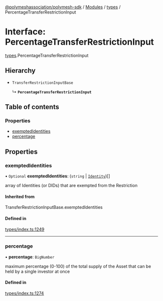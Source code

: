 [@polymeshassociation/polymesh-sdk](../README.md) / [Modules](../modules.md) / [types](../modules/types.md) / PercentageTransferRestrictionInput

# Interface: PercentageTransferRestrictionInput

[types](../modules/types.md).PercentageTransferRestrictionInput

## Hierarchy

- `TransferRestrictionInputBase`

  ↳ **`PercentageTransferRestrictionInput`**

## Table of contents

### Properties

- [exemptedIdentities](types.PercentageTransferRestrictionInput.md#exemptedidentities)
- [percentage](types.PercentageTransferRestrictionInput.md#percentage)

## Properties

### exemptedIdentities

• `Optional` **exemptedIdentities**: (`string` \| [`Identity`](../classes/api_entities_Identity.Identity.md))[]

array of Identities (or DIDs) that are exempted from the Restriction

#### Inherited from

TransferRestrictionInputBase.exemptedIdentities

#### Defined in

[types/index.ts:1249](https://github.com/PolymathNetwork/polymesh-sdk/blob/31dfa0dc/src/types/index.ts#L1249)

___

### percentage

• **percentage**: `BigNumber`

maximum percentage (0-100) of the total supply of the Asset that can be held by a single investor at once

#### Defined in

[types/index.ts:1274](https://github.com/PolymathNetwork/polymesh-sdk/blob/31dfa0dc/src/types/index.ts#L1274)

